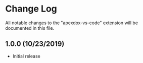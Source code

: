# Change Log

All notable changes to the "apexdox-vs-code" extension will be documented in this file.

## 1.0.0 (10/23/2019)

- Initial release